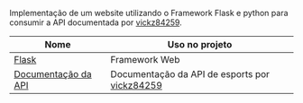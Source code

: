 Implementação de um website utilizando o Framework Flask e python para consumir a API documentada por [vickz84259](https://github.com/vickz84259/).

| Nome                                             | Uso no projeto                                               |
| ------------------------------------------------ | ------------------------------------------------------------ |
| [Flask](https://flask.palletsprojects.com/en/2.3.x/) | Framework Web |
| [Documentação da API](https://github.com/vickz84259/lolesports-api-docs) | Documentação da API de esports por [vickz84259](https://github.com/vickz84259)
